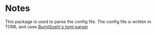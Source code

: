 # Notes

This package is used to parse the config file. The config file is written in TOML and uses [BurntSushi's toml parser](https://github.com/BurntSushi/toml/)
